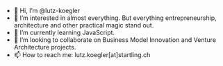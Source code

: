 - 👋 Hi, I’m @lutz-koegler
- 👀 I’m interested in almost everything. But everything entrepreneurship, architecture and other practical magic stand out.
- 🌱 I’m currently learning JavaScript.
- 💞️ I’m looking to collaborate on Business Model Innovation and Venture Architecture projects.
- 📫 How to reach me: lutz.koegler[at]startling.ch

<!---
lutz-koegler/lutz-koegler is a ✨ special ✨ repository because its `README.md` (this file) appears on your GitHub profile.
You can click the Preview link to take a look at your changes.
--->
